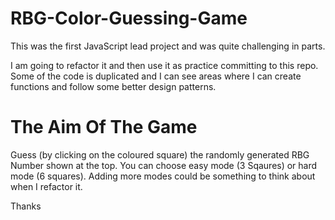 # RBG-Color-Guessing-Game
 This was the first JavaScript lead project and was quite challenging in parts.

I am going to refactor it and then use it as practice committing to this repo.
Some of the code is duplicated and I can see areas where I can create functions and follow some better design patterns.

# The Aim Of The Game
Guess (by clicking on the coloured square) the randomly generated RBG Number shown at the top.
You can choose easy mode (3 Sqaures) or hard mode (6 squares). Adding more modes could be something to think about when I refactor it. 

Thanks

